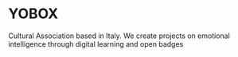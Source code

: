 # YOBOX
Cultural Association based in Italy. We create projects on emotional intelligence through digital learning and open badges

